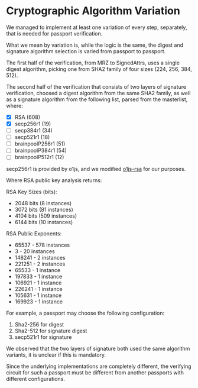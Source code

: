 # Cryptographic Algorithm Variation

We managed to implement at least one variation of every step, separately, that is needed for passport verification.

What we mean by variation is, while the logic is the same, the digest and signature algorithm selection is varied from passport to passport.

The first half of the verification, from MRZ to SignedAttrs, uses a single digest algorithm, picking one from SHA2 family of four sizes (224, 256, 384, 512).

The second half of the verification that consists of two layers of signature verification, choosed a digest algorithm from the same SHA2 family, as well as a signature algorithm from the following list, parsed from the masterlist, where:

- [x] RSA (608)
- [x] secp256r1 (19)
- [ ] secp384r1 (34)
- [ ] secp521r1 (18)
- [ ] brainpoolP256r1 (51)
- [ ] brainpoolP384r1 (54)
- [ ] brainpoolP512r1 (12)

secp256r1 is provided by o1js, and we modified [o1js-rsa](https://github.com/Shigoto-dev19/o1js-rsa) for our purposes.

Where RSA public key analysis returns:

RSA Key Sizes (bits):

- 2048 bits (8 instances)
- 3072 bits (81 instances)
- 4104 bits (509 instances)
- 6144 bits (10 instances)

RSA Public Exponents:

- 65537 - 578 instances
- 3 - 20 instances
- 148241 - 2 instances
- 221251 - 2 instances
- 65533 - 1 instance
- 197833 - 1 instance
- 106921 - 1 instance
- 226241 - 1 instance
- 105631 - 1 instance
- 169923 - 1 instance

For example, a passport may choose the following configuration:

1. Sha2-256 for digest
2. Sha2-512 for signature digest
3. secp521r1 for signature

We observed that the two layers of signature both used the same algorithm variants, it is unclear if this is mandatory.

Since the underlying implementations are completely different, the verifying circuit for such a passport must be different from another passports with different configurations.
